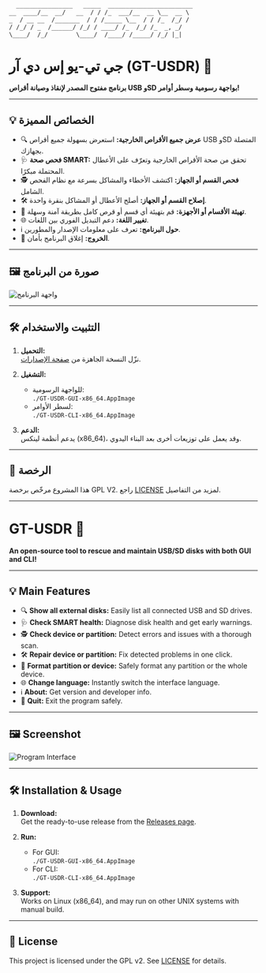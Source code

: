 <!-- شعار ASCII -->
```txt
  ________________   _____  ________________________ 
__  ____/__  __/   __  / / /_  ___/__  __ \__  __ \
_  / __ __  /_______  / / /_____ \__  / / /_  /_/ /
/ /_/ / _  /______/ /_/ / ____/ /_  /_/ /_  _, _/ 
\____/  /_/        \____/  /____/ /_____/ /_/ |_|  

```

# جي تي-يو إس دي آر (GT-USDR) 🚀

**برنامج مفتوح المصدر لإنقاذ وصيانة أقراص USB وSD بواجهة رسومية وسطر أوامر!**

---

## 💡 الخصائص المميزة

- 🔍 **عرض جميع الأقراص الخارجية:** استعرض بسهولة جميع أقراص USB وSD المتصلة بجهازك.
- 🩺 **فحص صحة SMART:** تحقق من صحة الأقراص الخارجية وتعرّف على الأعطال المحتملة مبكرًا.
- 🕵️ **فحص القسم أو الجهاز:** اكتشف الأخطاء والمشاكل بسرعة مع نظام الفحص الشامل.
- 🛠️ **إصلاح القسم أو الجهاز:** أصلح الأعطال أو المشاكل بنقرة واحدة.
- 💾 **تهيئة الأقسام أو الأجهزة:** قم بتهيئة أي قسم أو قرص كامل بطريقة آمنة وسهلة.
- 🌐 **تغيير اللغة:** دعم التبديل الفوري بين اللغات.
- ℹ️ **حول البرنامج:** تعرف على معلومات الإصدار والمطورين.
- 🚪 **الخروج:** إغلاق البرنامج بأمان.

---

## 🖼️ صورة من البرنامج

![واجهة البرنامج](image1)

---

## 🛠️ التثبيت والاستخدام

1. **التحميل:**  
   نزّل النسخة الجاهزة من [صفحة الإصدارات](https://github.com/SalehGNUTUX/gt-usdr/releases).

2. **التشغيل:**  
   - للواجهة الرسومية:  
     `./GT-USDR-GUI-x86_64.AppImage`
   - لسطر الأوامر:  
     `./GT-USDR-CLI-x86_64.AppImage`

3. **الدعم:**  
   يدعم أنظمة لينكس (x86_64)، وقد يعمل على توزيعات أخرى بعد البناء اليدوي.

---

## 📜 الرخصة

هذا المشروع مرخّص برخصة GPL V2. راجع [LICENSE](LICENSE) لمزيد من التفاصيل.

---

# GT-USDR 🚀

**An open-source tool to rescue and maintain USB/SD disks with both GUI and CLI!**

---

## 💡 Main Features

- 🔍 **Show all external disks:** Easily list all connected USB and SD drives.
- 🩺 **Check SMART health:** Diagnose disk health and get early warnings.
- 🕵️ **Check device or partition:** Detect errors and issues with a thorough scan.
- 🛠️ **Repair device or partition:** Fix detected problems in one click.
- 💾 **Format partition or device:** Safely format any partition or the whole device.
- 🌐 **Change language:** Instantly switch the interface language.
- ℹ️ **About:** Get version and developer info.
- 🚪 **Quit:** Exit the program safely.

---

## 🖼️ Screenshot

![Program Interface](image1)

---

## 🛠️ Installation & Usage

1. **Download:**  
   Get the ready-to-use release from the [Releases page](https://github.com/SalehGNUTUX/gt-usdr/releases).

2. **Run:**  
   - For GUI:  
     `./GT-USDR-GUI-x86_64.AppImage`
   - For CLI:  
     `./GT-USDR-CLI-x86_64.AppImage`

3. **Support:**  
   Works on Linux (x86_64), and may run on other UNIX systems with manual build.

---

## 📜 License

This project is licensed under the GPL v2. See [LICENSE](LICENSE) for details.
